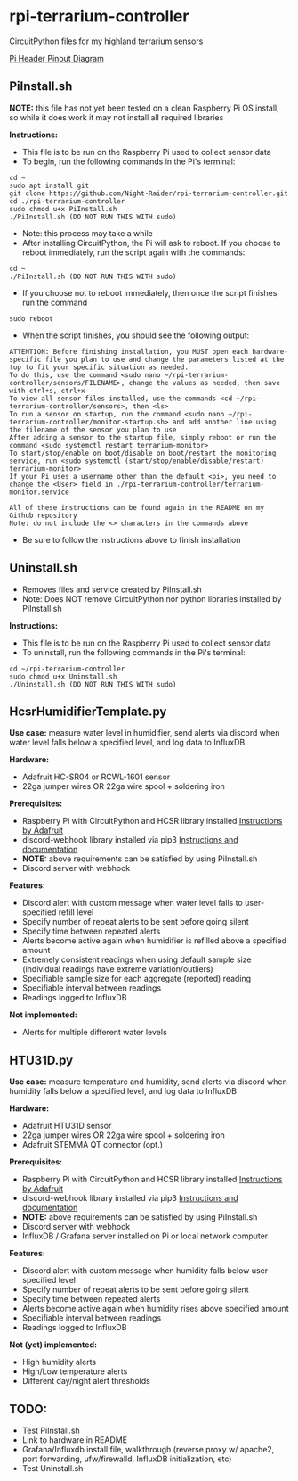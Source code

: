 # rpi-terrarium-controller
CircuitPython files for my highland terrarium sensors

[Pi Header Pinout Diagram](https://i.stack.imgur.com/JtpG7.png)

## PiInstall.sh
**NOTE:** this file has not yet been tested on a clean Raspberry Pi OS install, so while it does work it may not install all required libraries

**Instructions:**
- This file is to be run on the Raspberry Pi used to collect sensor data
- To begin, run the following commands in the Pi's terminal:
```
cd ~
sudo apt install git
git clone https://github.com/Night-Raider/rpi-terrarium-controller.git
cd ./rpi-terrarium-controller
sudo chmod u+x PiInstall.sh
./PiInstall.sh (DO NOT RUN THIS WITH sudo)
```
- Note: this process may take a while
- After installing CircuitPython, the Pi will ask to reboot. If you choose to reboot immediately, run the script again with the commands:
```
cd ~
./PiInstall.sh (DO NOT RUN THIS WITH sudo)
```
- If you choose not to reboot immediately, then once the script finishes run the command
```
sudo reboot
```
- When the script finishes, you should see the following output:
```
ATTENTION: Before finishing installation, you MUST open each hardware-specific file you plan to use and change the parameters listed at the top to fit your specific situation as needed.
To do this, use the command <sudo nano ~/rpi-terrarium-controller/sensors/FILENAME>, change the values as needed, then save with ctrl+s, ctrl+x
To view all sensor files installed, use the commands <cd ~/rpi-terrarium-controller/sensors>, then <ls>
To run a sensor on startup, run the command <sudo nano ~/rpi-terrarium-controller/monitor-startup.sh> and add another line using the filename of the sensor you plan to use
After adding a sensor to the startup file, simply reboot or run the command <sudo systemctl restart terrarium-monitor>
To start/stop/enable on boot/disable on boot/restart the monitoring service, run <sudo systemctl (start/stop/enable/disable/restart) terrarium-monitor>
If your Pi uses a username other than the default <pi>, you need to change the <User> field in ./rpi-terrarium-controller/terrarium-monitor.service

All of these instructions can be found again in the README on my Github repository
Note: do not include the <> characters in the commands above
```
- Be sure to follow the instructions above to finish installation
## Uninstall.sh
- Removes files and service created by PiInstall.sh
- Note: Does NOT remove CircuitPython nor python libraries installed by PiInstall.sh

**Instructions:**
- This file is to be run on the Raspberry Pi used to collect sensor data
- To uninstall, run the following commands in the Pi's terminal:
```
cd ~/rpi-terrarium-controller
sudo chmod u+x Uninstall.sh
./Uninstall.sh (DO NOT RUN THIS WITH sudo)
```
## HcsrHumidifierTemplate.py

**Use case:** measure water level in humidifier, send alerts via discord when water level falls below a specified level, and log data to InfluxDB

**Hardware:**
- Adafruit HC-SR04 or RCWL-1601 sensor
- 22ga jumper wires OR 22ga wire spool + soldering iron

**Prerequisites:**
- Raspberry Pi with CircuitPython and HCSR library installed [Instructions by Adafruit](https://learn.adafruit.com/circuitpython-on-raspberrypi-linux/installing-circuitpython-on-raspberry-pi)
- discord-webhook library installed via pip3 [Instructions and documentation](https://opensourcelibs.com/lib/python-discord-webhook)
- **NOTE:** above requirements can be satisfied by using PiInstall.sh
- Discord server with webhook

**Features:**
- Discord alert with custom message when water level falls to user-specified refill level
- Specify number of repeat alerts to be sent before going silent
- Specify time between repeated alerts
- Alerts become active again when humidifier is refilled above a specified amount
- Extremely consistent readings when using default sample size (individual readings have extreme variation/outliers)
- Specifiable sample size for each aggregate (reported) reading
- Specifiable interval between readings
- Readings logged to InfluxDB

**Not implemented:**
- Alerts for multiple different water levels

## HTU31D.py
**Use case:** measure temperature and humidity, send alerts via discord when humidity falls below a specified level, and log data to InfluxDB

**Hardware:**
- Adafruit HTU31D sensor
- 22ga jumper wires OR 22ga wire spool + soldering iron
- Adafruit STEMMA QT connector (opt.)

**Prerequisites:**
- Raspberry Pi with CircuitPython and HCSR library installed [Instructions by Adafruit](https://learn.adafruit.com/circuitpython-on-raspberrypi-linux/installing-circuitpython-on-raspberry-pi)
- discord-webhook library installed via pip3 [Instructions and documentation](https://opensourcelibs.com/lib/python-discord-webhook)
- **NOTE:** above requirements can be satisfied by using PiInstall.sh
- Discord server with webhook
- InfluxDB / Grafana server installed on Pi or local network computer

**Features:**
- Discord alert with custom message when humidity falls below user-specified level
- Specify number of repeat alerts to be sent before going silent
- Specify time between repeated alerts
- Alerts become active again when humidity rises above specified amount
- Specifiable interval between readings
- Readings logged to InfluxDB

**Not (yet) implemented:**
- High humidity alerts
- High/Low temperature alerts
- Different day/night alert thresholds

## TODO:
- Test PiInstall.sh
- Link to hardware in README
- Grafana/Influxdb install file, walkthrough (reverse proxy w/ apache2, port forwarding, ufw/firewalld, InfluxDB initialization, etc)
- Test Uninstall.sh
